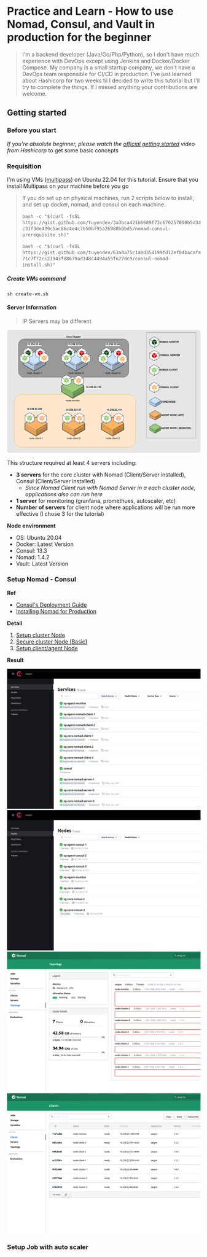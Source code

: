 # Practice and Learn - How to use Nomad, Consul, and Vault in production for the beginner

> I'm a backend developer (Java/Go/Php/Python), so I don't have much experience with DevOps except using Jenkins and Docker/Docker Compose. My company is a small startup company, we don't have a DevOps team responsible for CI/CD in production. I've just learned about Hashicorp for two weeks til I decided to write this tutorial but I'll try to complete the things. If I missed anything your contributions are welcome.

## Getting started

### Before you start

*If you're absolute beginner, please watch the [official getting started](https://www.youtube.com/watch?v=xl58mjMJjrg) video from Hashicorp* to get some basic concepts

###  Requisition
I'm using VMs ([multipass](https://multipass.run/)) on Ubuntu 22.04 for this tutorial. Ensure that you install Multipass on your machine before you go
> If you do set up on physical machines, run 2 scripts below to install, and set up docker, nomad, and consul on each machine.
>
> ```shell
> bash -c "$(curl -fsSL https://gist.github.com/tuyendev/3a3bca421b6689f73c670257090b5d34/raw/> c31f3de439c5ac86c4e4c7b50bf95a26988b0bd5/nomad-consul-prerequisite.sh)"
> ```
> ```shell
> bash -c "$(curl -fsSL https://gist.github.com/tuyendev/63a0a75c1abd354199fd12ef04bacafe/raw/> 71c7f72cc21943fd8679ad148c4494a55f627dc9/consul-nomad-install.sh)"
> ```

##### Create VMs command
```shell
sh create-vm.sh
```

#### Server Information
> IP Servers may be different

![server-info](./img/server-info.png)

This structure required at least 4 servers including:
- **3 servers** for the core cluster with Nomad (Client/Server installed), Consul (Client/Server installed) 
    - *Since Nomad Client run with Nomad Server in a each cluster node, applications also can run here*
- **1 server** for monitoring (granfana, promethues, autoscaler, etc)
- **Number of servers** for client node where applications will be run more effective (I chose 3 for the tutorial)

**Node environment**
- OS: Ubuntu 20.04
- Docker: Latest Version
- Consul: 13.3
- Nomad: 1.4.2
- Vault: Latest Version

### Setup Nomad - Consul

**Ref**
- [Consul's Deployment Guide](https://developer.hashicorp.com/consul/tutorials/production-deploy/deployment-guide)
- [Installing Nomad for Production](https://developer.hashicorp.com/nomad/docs/install/production)

**Detail**

1. [Setup cluster Node](./nomad-consul-cluster.md)
2. [Secure cluster Node (Basic)](./secure-nomad-consul.md)
3. [Setup client/agent Node](./nomad-consul-client.md)

**Result**

![result-1](./img/final-result-1.png)
![result-2](./img/final-result-2.png)
![result-3](./img/final-result-3.png)
![result-4](./img/final-result-4.png)

### Setup Job with auto scaler
